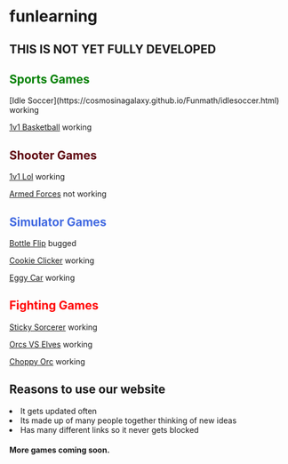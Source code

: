 # funlearning




<h2>THIS IS NOT YET FULLY DEVELOPED</h2>



<h2 style="color:green;">Sports Games </h2>
[Idle Soccer](https://cosmosinagalaxy.github.io/Funmath/idlesoccer.html) working

[1v1 Basketball](https://cosmosinagalaxy.github.io/Funmath/1v1basketball.html) working
<h2 style="color:#5e040e;">Shooter Games</h2>



  [1v1 Lol](https://games.imc.re/ngs/1v1lol/) working 


 [Armed Forces](https://anchorxandthe.world/games/armedforces) not working 
 <h2 style="color:royalblue;">Simulator Games </h2>

[Bottle Flip](https://cosmosinagalaxy.github.io/Funmath/bottleflip.html) bugged
   
[Cookie Clicker](https://jetyuh.github.io/cookie-clicker/) working


[Eggy Car](https://cosmosinagalaxy.github.io/Funmath/eggycar.html) working






<h2 style="color:red;">Fighting Games </h2>

[Sticky Sorcerer](https://jetyehsunblocked.codehs.me/games/sticky-sorcerer.html) working






[Orcs VS Elves](https://jetyehsunblocked.codehs.me/games/orcs-vs-elves.html) working


[Choppy Orc](https://jetyehsunblocked.codehs.me/games/choppy-orc.html) working







 <h2>Reasons to use our website</h2>

 <li> It gets updated often
 <li>Its made up of many people together thinking of new ideas
 <li>Has many different links so it never gets blocked
<h4>More games coming soon. 






